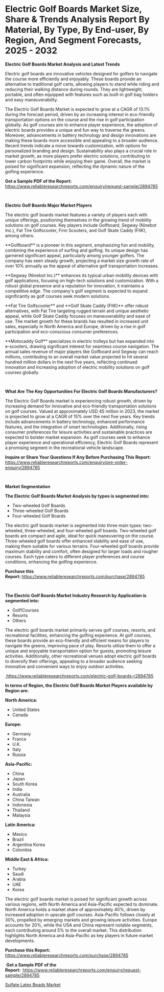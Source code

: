 <p><h1>Electric Golf Boards Market Size, Share & Trends Analysis Report By Material, By Type, By End-user, By Region, And Segment Forecasts, 2025 - 2032</h1></p><p><strong>Electric Golf Boards Market Analysis and Latest Trends</strong></p>
<p><p>Electric golf boards are innovative vehicles designed for golfers to navigate the course more efficiently and enjoyably. These boards provide an alternative to traditional golf carts, allowing players to stand while riding and reducing their walking distance during rounds. They are lightweight, portable, and often equipped with features such as built-in golf bag holders and easy maneuverability.</p><p>The Electric Golf Boards Market is expected to grow at a CAGR of 13.1% during the forecast period, driven by an increasing interest in eco-friendly transportation options on the course and the rise in golf participation globally. As golf courses aim to enhance player experience, the adoption of electric boards provides a unique and fun way to traverse the greens. Moreover, advancements in battery technology and design innovations are making these boards more accessible and appealing to a broader audience. Recent trends indicate a move towards customization, with options for personalized branding and design. Sustainability also plays a crucial role in market growth, as more players prefer electric solutions, contributing to lower carbon footprints while enjoying their game. Overall, the market is poised for significant expansion, reflecting the dynamic nature of the golfing experience.</p></p>
<p><strong>Get a Sample PDF of the Report:&nbsp;</strong> <a href="https://www.reliableresearchreports.com/enquiry/request-sample/2894785?utm_campaign=3518&utm_medium=2&utm_source=Github&utm_content=ia&utm_term=15032025&utm_id=electric-golf-boards">https://www.reliableresearchreports.com/enquiry/request-sample/2894785</a></p>
<p>&nbsp;</p>
<p><strong>Electric Golf Boards Major Market Players</strong></p>
<p><p>The electric golf boards market features a variety of players each with unique offerings, positioning themselves in the growing trend of mobility solutions on golf courses. Key players include Golfboard, Segway (Ninebot Inc.), Fat Tire Golfscooter, Finn Scooters, and Golf Skate Caddy (FIIK), among others.</p><p>**Golfboard** is a pioneer in this segment, emphasizing fun and mobility, combining the experience of surfing and golfing. Its unique design has garnered significant appeal, particularly among younger golfers. The company has seen steady growth, projecting a market size growth rate of over 10% annually as the appeal of alternative golf transportation increases.</p><p>**Segway (Ninebot Inc.)** enhances its typical urban mobility devices with golf applications, focusing on high-tech solutions and customization. With a robust global presence and a reputation for innovation, it maintains a competitive edge. The company's golf segment is expected to expand significantly as golf courses seek modern solutions.</p><p>**Fat Tire Golfscooter** and **Golf Skate Caddy (FIIK)** offer robust alternatives, with Fat Tire targeting rugged terrain and unique aesthetic appeal, while Golf Skate Caddy focuses on maneuverability and ease of use. The market growth for these brands has resulted in increased unit sales, especially in North America and Europe, driven by a rise in golf participation and eco-conscious consumer preferences.</p><p>**Motocaddy Golf** specializes in electric trolleys but has expanded into e-scooters, drawing significant interest for seamless course navigation. The annual sales revenue of major players like Golfboard and Segway can reach millions, contributing to an overall market value projected to hit several hundred million dollars in the next five years, reflecting continued innovation and increasing adoption of electric mobility solutions on golf courses globally.</p></p>
<p>&nbsp;</p>
<p><strong>What Are The Key Opportunities For Electric Golf Boards Manufacturers?</strong></p>
<p><p>The Electric Golf Boards market is experiencing robust growth, driven by increasing demand for innovative and eco-friendly transportation solutions on golf courses. Valued at approximately USD 45 million in 2023, the market is projected to grow at a CAGR of 15% over the next five years. Key trends include advancements in battery technology, enhanced performance features, and the integration of smart technologies. Additionally, rising consumer preferences for leisure activities and sustainable practices are expected to bolster market expansion. As golf courses seek to enhance player experience and operational efficiency, Electric Golf Boards represent a promising segment in the recreational vehicle landscape.</p></p>
<p><strong>Inquire or Share Your Questions If Any Before Purchasing This Report:</strong> <a href="https://www.reliableresearchreports.com/enquiry/pre-order-enquiry/2894785?utm_campaign=3518&utm_medium=2&utm_source=Github&utm_content=ia&utm_term=15032025&utm_id=electric-golf-boards">https://www.reliableresearchreports.com/enquiry/pre-order-enquiry/2894785</a></p>
<p>&nbsp;</p>
<p><strong>Market Segmentation</strong></p>
<p><strong>The Electric Golf Boards Market Analysis by types is segmented into:</strong></p>
<p><ul><li>Two-wheeled Golf Boards</li><li>Three-wheeled Golf Boards</li><li>Four-wheeled Golf Boards</li></ul></p>
<p><p>The electric golf boards market is segmented into three main types: two-wheeled, three-wheeled, and four-wheeled golf boards. Two-wheeled golf boards are compact and agile, ideal for quick maneuvering on the course. Three-wheeled golf boards offer enhanced stability and ease of use, making them suitable for various terrains. Four-wheeled golf boards provide maximum stability and comfort, often designed for larger loads and rougher courses. Each type caters to different player preferences and course conditions, enhancing the golfing experience.</p></p>
<p><strong>Purchase this Report:&nbsp;</strong><a href="https://www.reliableresearchreports.com/purchase/2894785?utm_campaign=3518&utm_medium=2&utm_source=Github&utm_content=ia&utm_term=15032025&utm_id=electric-golf-boards">https://www.reliableresearchreports.com/purchase/2894785</a></p>
<p>&nbsp;</p>
<p><strong>The Electric Golf Boards Market Industry Research by Application is segmented into:</strong></p>
<p><ul><li>Golf!Courses</li><li>Resorts</li><li>Others</li></ul></p>
<p><p>The electric golf boards market primarily serves golf courses, resorts, and recreational facilities, enhancing the golfing experience. At golf courses, these boards provide an eco-friendly and efficient means for players to navigate the greens, improving pace of play. Resorts utilize them to offer a unique and enjoyable transportation option for guests, promoting leisure activities. Additionally, other recreational venues adopt electric golf boards to diversify their offerings, appealing to a broader audience seeking innovative and convenient ways to enjoy outdoor activities.</p></p>
<p><a href="https://www.reliableresearchreports.com/electric-golf-boards-r2894785?utm_campaign=3518&utm_medium=2&utm_source=Github&utm_content=ia&utm_term=15032025&utm_id=electric-golf-boards">&nbsp;https://www.reliableresearchreports.com/electric-golf-boards-r2894785</a></p>
<p><strong>In terms of Region, the Electric Golf Boards Market Players available by Region are:</strong></p>
<p>
    <p> <strong> North America: </strong>
        <ul>
            <li>United States</li>
            <li>Canada</li>
        </ul>
        </p> 
    <p> <strong> Europe: </strong>
        <ul>
            <li>Germany</li>
            <li>France</li>
            <li>U.K.</li>
            <li>Italy</li>
            <li>Russia</li>
        </ul>
        </p> 
    <p> <strong> Asia-Pacific: </strong>
        <ul>
            <li>China</li>
            <li>Japan</li>
            <li>South Korea</li>
            <li>India</li>
            <li>Australia</li>
            <li>China Taiwan</li>
            <li>Indonesia</li>
            <li>Thailand</li>
            <li>Malaysia</li>
        </ul>
        </p> 
    <p> <strong> Latin America: </strong>
        <ul>
            <li>Mexico</li>
            <li>Brazil</li>
            <li>Argentina Korea</li>
            <li>Colombia</li>
        </ul>
        </p> 
    <p> <strong> Middle East & Africa: </strong>
        <ul>
            <li>Turkey</li>
            <li>Saudi</li>
            <li>Arabia</li>
            <li>UAE</li>
            <li>Korea</li>
        </ul>
    </p>
    </p>
<p><p>The electric golf boards market is poised for significant growth across various regions, with North America and Asia-Pacific expected to dominate. North America holds a market share of approximately 40%, driven by increased adoption in upscale golf courses. Asia-Pacific follows closely at 30%, propelled by emerging markets and growing leisure activities. Europe accounts for 20%, while the USA and China represent notable segments, each contributing around 5% to the overall market. This distribution highlights North America and Asia-Pacific as key players in future market developments.</p></p>
<p><strong>Purchase this Report: </strong><a href="https://www.reliableresearchreports.com/purchase/2894785?utm_campaign=3518&utm_medium=2&utm_source=Github&utm_content=ia&utm_term=15032025&utm_id=electric-golf-boards">https://www.reliableresearchreports.com/purchase/2894785</a></p>
<p>&nbsp;<strong>Get a Sample PDF of the Report:&nbsp;&nbsp;</strong><a href="https://www.reliableresearchreports.com/enquiry/request-sample/2894785?utm_campaign=3518&utm_medium=2&utm_source=Github&utm_content=ia&utm_term=15032025&utm_id=electric-golf-boards">https://www.reliableresearchreports.com/enquiry/request-sample/2894785</a></p>
<p><strong></strong></p>
<p><p><a href="https://github.com/debowflaggqw/Market-Research-Report-List-1/blob/main/sulfate-latex-beads-market.md?utm_campaign=3518&utm_medium=2&utm_source=Github&utm_content=ia&utm_term=15032025&utm_id=electric-golf-boards">Sulfate Latex Beads Market</a></p></p>